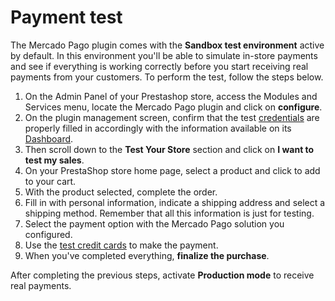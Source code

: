 # Payment test
 
The Mercado Pago plugin comes with the **Sandbox test environment** active by default. In this environment you'll be able to simulate in-store payments and see if everything is working correctly before you start receiving real payments from your customers. To perform the test, follow the steps below.
 
1. On the Admin Panel of your Prestashop store, access the Modules and Services menu, locate the Mercado Pago plugin and click on **configure**.
2. On the plugin management screen, confirm that the test [credentials](https://www.mercadopago[FAKER][URL][DOMAIN]/developers/en/guides/credentials/credentials) are properly filled in accordingly with the information available on its [Dashboard](https://www.mercadopago[FAKER][URL][DOMAIN]/developers/en/guides/additional-content/your-integrations/introduction).
3. Then scroll down to the **Test Your Store** section and click on **I want to test my sales**.  
4. On your PrestaShop store home page, select a product and click to add to your cart.
5. With the product selected, complete the order.
6. Fill in with personal information, indicate a shipping address and select a shipping method. Remember that all this information is just for testing.
7. Select the payment option with the Mercado Pago solution you configured.
8. Use the [test credit cards](/developers/en/guides/additional-content/testing/test-cards) to make the payment.
9. When you've completed everything, **finalize the purchase**.
 
After completing the previous steps, activate **Production mode** to receive real payments.
 
